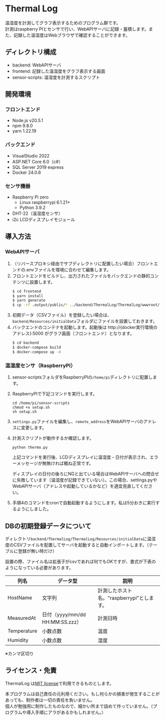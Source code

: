 # Thermal Log

温湿度を計測してグラフ表示するためのプログラム群です。  
計測はraspberry PIとセンサで行い、WebAPIサーバに記録・蓄積します。また、記録した温湿度はWebブラウザで確認することができます。

## ディレクトリ構成

* backend: WebAPIサーバ
* frontend: 記録した温湿度をグラフ表示する画面
* sensor-scripts: 温湿度を計測するスクリプト

## 開発環境

### フロントエンド

* Node.js v20.5.1
* npm 9.8.0
* yarn 1.22.19

### バックエンド

* VisualStudio 2022
* ASP.NET Core 6.0（c#）
* SQL Server 2019 express
* Docker 24.0.6

### センサ機器

* Raspberry Pi zero
    * Linux raspberrypi 6.1.21+
    * Python 3.9.2
* DHT-22（温湿度センサ）
* i2c LCDディスプレイモジュール

## 導入方法

### WebAPIサーバ

1. （リバースプロキシ経由でサブディレクトリに配置したい場合）フロントエンドの.envファイルを環境に合わせて編集します。
2. フロントエンドをビルドし、出力されたファイルをバックエンドの静的コンテンツに設置します。
    ``` bash
    $ cd frontend
    $ yarn install
    $ yarn generate
    $ cp -rf .output/public/* ../backend/ThermalLog/ThermalLog/wwwroot/
    ```
3. 初期データ（CSVファイル）を登録したい場合は、`backend/Resources/initialData`フォルダにファイルを設置しておきます。
4. バックエンドのコンテナを起動します。起動後は http://{docker実行環境のアドレス}:5000 がグラフ画面（フロントエンド）となります。
    ``` bash
    $ cd backend
    $ docker-compose build
    $ docker-compose up -d
    ```

### 温湿度センサ（RaspberryPI）

1. sensor-scriptsフォルダをRaspberryPIの`/home/pi`ディレクトリに配置します。
2. RaspberryPIで下記コマンドを実行します。
    ```
    cd /home/pi/sensor-scripts
    chmod +x setup.sh
    sh setup.sh
    ```
3. `settings.py`ファイルを編集し、`remote_address`をWebAPIサーバのアドレスに変更します。
4. 計測スクリプトが動作するか確認します。
    ```
    python thermo.py
    ```
    上記コマンドを実行後、LCDディスプレイに温湿度・日付が表示され、エラーメッセージが無無ければ概ね正常です。
    
    ディスプレイの日付の後ろにNGと出ている場合はWebAPIサーバへの問合せに失敗しています（温湿度が記録できていない）。この場合、settings.pyやWebAPIサーバ（アドレスや起動しているかなど）を適宜見直してください。
5. 手順4のコマンドをcronで自動起動するようにします。私は5分おきに実行するようにしました。

## DBの初期登録データについて

ディレクトリ`backend/ThermalLog/ThermalLog/Resources/initialData`に温湿度のCSVファイルを配置してサーバを起動すると自動インポートします。（テーブルに登録が無い時だけ）

設置の際、ファイル名は拡張子がcsvであれば何でもOKですが、書式が下表のようになっている必要があります。


| 列名 | データ型 | 説明 |
| --- | --- | --- |
| HostName | 文字列 | 計測したホスト名。"raspberrypi"とします。 |
| MeasuredAt | 日付（yyyy/mm/dd HH:MM:SS.zzz） | 計測日時 |
| Temperature | 小数点数 | 温度 |
| Humidity | 小数点数 | 湿度 |
※カンマ区切り

## ライセンス・免責

ThermalLog は[MIT license](LICENSE.md)で利用できるものとします。

本プログラムは自己責任の元利用ください。もし何らかの損害が発生することがあっても、制作者は一切の責任を負いません。  
個人が勉強用に制作したものなので、細かい所まで詰めて作っていません。（プログラムや導入手順にアラがあるかもしれません。） 
